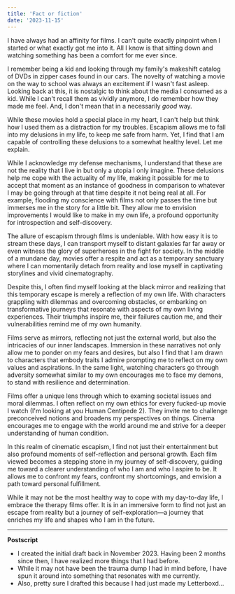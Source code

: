 ```yaml
---
title: 'Fact or fiction'
date: '2023-11-15'
---
```



I have always had an affinity for films. I can't quite exactly pinpoint when I started or what exactly got me into it. All I know is that sitting down and watching something has been a comfort for me ever since. 

I remember being a kid and looking through my family's makeshift catalog of DVDs in zipper cases found in our cars. The novelty of watching a movie on the way to school was always an excitement if I wasn't fast asleep. Looking back at this, it is nostalgic to think about the media I consumed as a kid. While I can't recall them as vividly anymore, I do remember how they made me feel. And, I don't mean that in a necessarily *good* way.

While these movies hold a special place in my heart, I can't help but think how I used them as a distraction for my troubles. Escapism allows me to fall into my delusions in my life, to keep me safe from harm. Yet, I find that I am capable of controlling these delusions to a somewhat healthy level. Let me explain.

While I acknowledge my defense mechanisms, I understand that these are not the reality that I live in but only a utopia I only imagine. These delusions help me cope with the actuality of my life, making it possible for me to accept that moment as an instance of goodness in comparison to whatever I may be going through at that time despite it not being real at all. For example, flooding my conscience with films not only passes the time but immerses me in the story for a little bit. They allow me to envision improvements I would like to make in my own life, a profound opportunity for introspection and self-discovery.

The allure of escapism through films is undeniable. With how easy it is to stream these days, I can transport myself to distant galaxies far far away or even witness the glory of superheroes in the fight for society. In the middle of a mundane day, movies offer a respite and act as a temporary sanctuary where I can momentarily detach from reality and lose myself in captivating storylines and vivid cinematography. 

Despite this, I often find myself looking at the black mirror and realizing that this temporary escape is merely a reflection of my own life. With characters grappling with dilemmas and overcoming obstacles, or embarking on transformative journeys that resonate with aspects of my own living experiences. Their triumphs inspire me, their failures caution me, and their vulnerabilities remind me of my own humanity.

Films serve as mirrors, reflecting not just the external world, but also the intricacies of our inner landscapes. Immersion in these narratives not only allow me to ponder on my fears and desires, but also I find that I am drawn to characters that embody traits I admire prompting me to reflect on my own values and aspirations. In the same light, watching characters go through adversity somewhat similar to my own encourages me to face my demons, to stand with resilience and determination.

Films offer a unique lens through which to examing societal issues and moral dilemmas. I often reflect on my own ethics for every fucked-up movie I watch (I'm looking at you Human Centipede 2). They invite me to challenge preconceived notions and broadens my perspectives on things. Cinema encourages me to engage with the world around me and strive for a deeper understanding of human condition.

In this realm of cinematic escapism, I find not just their entertainment but also profound moments of self-reflection and personal growth. Each film viewed becomes a stepping stone in my journey of self-discovery, guiding me toward a clearer understanding of who I am and who I aspire to be. It allows me to confront my fears, confront my shortcomings, and envision a path toward personal fulfillment.

While it may not be the most healthy way to cope with my day-to-day life, I embrace the therapy films offer. It is in an immersive form to find not just an escape from reality but a journey of self-exploration—a journey that enriches my life and shapes who I am in the future.

---

**Postscript**

- I created the initial draft back in November 2023. Having been 2 months since then, I have realized more things that I had before. 
- While it may not have been the trauma dump I had in mind before, I have spun it around into something that resonates with me currently.
- Also, pretty sure I drafted this because I had just made my Letterboxd...
